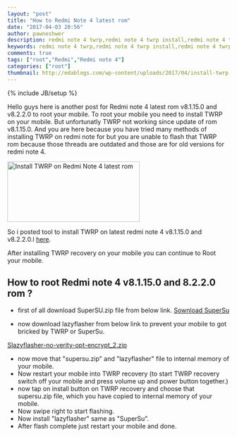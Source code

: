 ```yaml
---
layout: "post"
title: "How to Redmi Note 4 latest rom"
date: "2017-04-03 20:56"
author: pawneshwer
description: redmi note 4 twrp,redmi note 4 twrp install,redmi note 4 twrp latest,redmi note 4 twrp latest version,redmi note 4 root, redmi note 4 v8.1.15.0 v8.2.2.0
keywords: redmi note 4 twrp,redmi note 4 twrp install,redmi note 4 twrp latest,redmi note 4 twrp latest version,redmi note 4 root, redmi note 4 v8.1.15.0 v8.2.2.0
comments: true
tags: ["root","Redmi","Redmi note 4"]
categories: ["root"]
thumbnail: http://edablogs.com/wp-content/uploads/2017/04/install-twrp-on-redmi-note-4-latest-rom.png
---
```


{% include JB/setup %}

Hello guys here is another post for Redmi note 4 latest rom v8.1.15.0 and v8.2.2.0 to root your mobile. To root your mobile you need to install TWRP on your mobile. But unfortunatly TWRP not working since update of rom v8.1.15.0. And you are here because you have tried many methods of installing TWRP on redmi note for but you are unable to flash that TWRP rom because those threads are outdated and those are for old versions for redmi note 4.

<a href="http://edablogs.com/wp-content/uploads/2017/04/install-twrp-on-redmi-note-4-latest-rom.png"><img class="alignnone size-medium wp-image-95" src="http://edablogs.com/wp-content/uploads/2017/04/install-twrp-on-redmi-note-4-latest-rom.png" alt="Install TWRP on Redmi Note 4 latest rom" width="300" height="137" /></a>

So i posted tool to install TWRP on latest redmi note 4 v8.1.15.0 and v8.2.2.0.l <a href="http://edablogs.com/twrp/install-twrp-on-redmi-note-4-latest-rom" class="btn">here</a>.

After installing TWRP recovery on your mobile you can continue to Root your mobile.

## How to root Redmi note 4 v8.1.15.0 and 8.2.2.0 rom ?

<script async src="//pagead2.googlesyndication.com/pagead/js/adsbygoogle.js"></script>
<!-- eda-posts -->
<ins class="adsbygoogle"
     style="display:block"
     data-ad-client="ca-pub-7943122633795545"
     data-ad-slot="7080728318"
     data-ad-format="auto"></ins>
<script>
(adsbygoogle = window.adsbygoogle || []).push({});
</script>

* first of all download SuperSU.zip file from below link.
<a href="http://dl.edablogs.com/SR3-SuperSU-v2.79-SR3-20170114223742.zip" class="btn">Sownload SuperSu</a>

* now download lazyflasher from below link to prevent your mobile to got bricked by TWRP or SuperSu.

<a href="http://dl.edablogs.com/lazyflasher-no-verity-opt-encrypt_2.zip" class="btn">Slazyflasher-no-verity-opt-encrypt_2.zip</a>

* now move that "supersu.zip" and "lazyflasher" file to internal memory of your mobile.
* Now restart your mobile into TWRP recovery (to start TWRP recovery switch off your mobile and press volume up and power button together.)
* now tap on install button on TWRP recovery and choose that supersu.zip file, which you have copied to internal memory of your mobile.
* Now swipe right to start flashing.
* Now install "lazyflasher" same as "SuperSu".
* After flash complete just restart your mobile and done.
